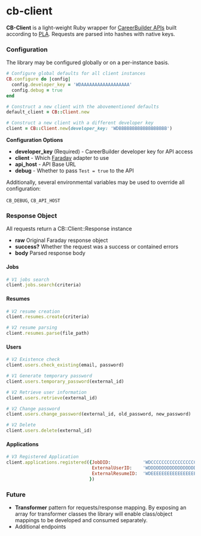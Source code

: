 # cb-client

**CB-Client** is a light-weight Ruby wrapper for [CareerBuilder APIs](http://developer.careerbuilder.com/) built according to [PLA](http://en.wikipedia.org/wiki/Principle_of_least_astonishment). Requests are parsed into hashes with native keys.

### Configuration

The library may be configured globally or on a per-instance basis.

```ruby
# Configure global defaults for all client instances
CB.configure do |config|
  config.developer_key = 'WDAAAAAAAAAAAAAAAAAA'
  config.debug = true
end

# Construct a new client with the abovementioned defaults
default_client = CB::Client.new

# Construct a new client with a different developer key
client = CB::Client.new(developer_key: 'WDBBBBBBBBBBBBBBBBBB')
```

**Configuration Options**

- **developer_key** (Required) - CareerBuilder developer key for API access
- **client** - Which [Faraday](https://github.com/lostisland/faraday) adapter to use
- **api_host** - API Base URL
- **debug** - Whether to pass `Test = true` to the API

Additionally, several environmental variables may be used to override all configuration:

`CB_DEBUG`,
`CB_API_HOST`

### Response Object

All requests return a CB::Client::Response instance

- **raw** Original Faraday response object
- **success?** Whether the request was a success or contained errors
- **body** Parsed response body

#### Jobs

```ruby
# V1 jobs search
client.jobs.search(criteria)
```

#### Resumes

```ruby
# V2 resume creation
client.resumes.create(criteria)

# V2 resume parsing
client.resumes.parse(file_path)
```

#### Users

```ruby
# V2 Existence check
client.users.check_existing(email, password)

# V1 Generate temporary password
client.users.temporary_password(external_id)

# V2 Retrieve user information
client.users.retrieve(external_id)

# V2 Change password
client.users.change_password(external_id, old_password, new_password)

# V2 Delete
client.users.delete(external_id)
```

#### Applications

```ruby
# V3 Registered Application
client.applications.registered({JobDID:            'WDCCCCCCCCCCCCCCCCCC',
                                ExternalUserID:    'WDDDDDDDDDDDDDDDDDDD',
                                ExternalResumeID:  'WDEEEEEEEEEEEEEEEEEE'
                               })
```

### Future

- **Transformer** pattern for requests/response mapping. By exposing an array for transformer classes the library will enable class/object mappings to be developed and consumed separately.
- Additional endpoints
